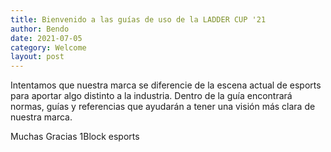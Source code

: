 ```yaml
---
title: Bienvenido a las guías de uso de la LADDER CUP '21
author: Bendo
date: 2021-07-05
category: Welcome
layout: post
---
```


Intentamos que nuestra marca se diferencie de la escena actual de esports para aportar algo distinto a la industria. Dentro de la guía encontrará normas, guías y referencias que ayudarán a tener una visión más clara de nuestra marca. 


Muchas Gracias
1Block esports